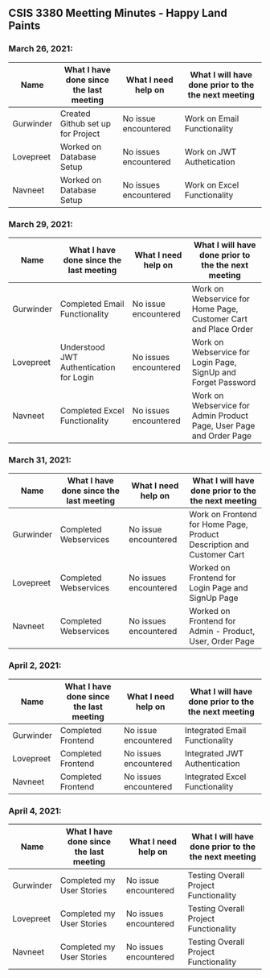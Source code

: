 ## CSIS 3380 Meetting Minutes - Happy Land Paints

### March 26, 2021:

|Name|What I have done since the last meeting| What I need help on|What I will have done prior to the the next meeting|
|--|--|--|--|
|Gurwinder|Created Github set up for Project|No issue encountered|Work on Email Functionality|
|Lovepreet|Worked on Database Setup|No issues encountered|Work on JWT Authetication|
|Navneet|Worked on Database Setup|No issues encountered|Work on Excel Functionality|

### March 29, 2021:

|Name|What I have done since the last meeting| What I need help on|What I will have done prior to the the next meeting|
|--|--|--|--|
|Gurwinder|Completed Email Functionality|No issue encountered|Work on Webservice for Home Page, Customer Cart and Place Order|
|Lovepreet|Understood JWT Authentication for Login|No issues encountered|Work on Webservice for Login Page, SignUp and Forget Password|
|Navneet|Completed Excel Functionality|No issues encountered|Work on Webservice for Admin Product Page, User Page and Order Page|

### March 31, 2021:

|Name|What I have done since the last meeting| What I need help on|What I will have done prior to the the next meeting|
|--|--|--|--|
|Gurwinder|Completed Webservices |No issue encountered|Work on Frontend for Home Page, Product Description and Customer Cart|
|Lovepreet|Completed Webservices|No issues encountered|Worked on Frontend for Login Page and SignUp Page|
|Navneet|Completed Webservices|No issues encountered|Worked on Frontend for Admin - Product, User, Order Page|

### April 2, 2021:

|Name|What I have done since the last meeting| What I need help on|What I will have done prior to the the next meeting|
|--|--|--|--|
|Gurwinder|Completed Frontend |No issue encountered|Integrated Email Functionality|
|Lovepreet|Completed Frontend|No issues encountered|Integrated JWT Authentication|
|Navneet|Completed Frontend|No issues encountered|Integrated Excel Functionality|

### April 4, 2021:

|Name|What I have done since the last meeting| What I need help on|What I will have done prior to the the next meeting|
|--|--|--|--|
|Gurwinder|Completed my User Stories|No issue encountered|Testing Overall Project Functionality|
|Lovepreet|Completed my User Stories|No issues encountered|Testing Overall Project Functionality|
|Navneet|Completed my User Stories|No issues encountered|Testing Overall Project Functionality|
